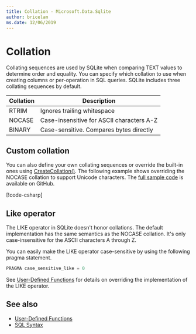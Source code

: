 ```yaml
---
title: Collation - Microsoft.Data.Sqlite
author: bricelam
ms.date: 12/06/2019
---
```

# Collation

Collating sequences are used by SQLite when comparing TEXT values to determine order and equality. You can specify which collation to use when creating columns or per-operation in SQL queries. SQLite includes three collating sequences by default.

| Collation | Description                               |
| --------- | ----------------------------------------- |
| RTRIM     | Ignores trailing whitespace              |
| NOCASE    | Case-insensitive for ASCII characters A-Z |
| BINARY    | Case-sensitive. Compares bytes directly   |

## Custom collation

You can also define your own collating sequences or override the built-in ones using [CreateCollation()](/dotnet/api/microsoft.data.sqlite.sqliteconnection.createcollation). The following example shows overriding the NOCASE collation to support Unicode characters. The [full sample code](https://github.com/aspnet/EntityFramework.Docs/blob/master/samples/msdata-sqlite/CollationSample/Program.cs) is available on GitHub.

[!code-csharp[](../samples/msdata-sqlite/CollationSample/Program.cs?name=snippet_Collation)]

## Like operator

The LIKE operator in SQLite doesn't honor collations. The default implementation has the same semantics as the NOCASE collation. It's only case-insensitive for the ASCII characters A through Z.

You can easily make the LIKE operator case-sensitive by using the following pragma statement.

```sql
PRAGMA case_sensitive_like = 0
```

See [User-Defined Functions](udfs.md) for details on overriding the implementation of the LIKE operator.

## See also

* [User-Defined Functions](udfs.md)
* [SQL Syntax <span class="docon docon-navigate-external" aria-hidden="true" />](https://www.sqlite.org/lang.html)

